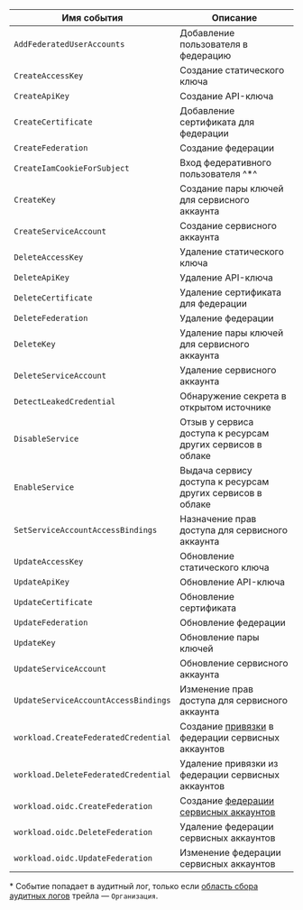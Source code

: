Имя события | Описание
--- | ---
`AddFederatedUserAccounts` | Добавление пользователя в федерацию
`CreateAccessKey` | Создание статического ключа
`CreateApiKey` | Создание API-ключа
`CreateCertificate` | Добавление сертификата для федерации
`CreateFederation` | Создание федерации
`CreateIamCookieForSubject` | Вход федеративного пользователя ^*^
`CreateKey` | Создание пары ключей для сервисного аккаунта
`CreateServiceAccount` | Создание сервисного аккаунта
`DeleteAccessKey` | Удаление статического ключа
`DeleteApiKey` | Удаление API-ключа
`DeleteCertificate` | Удаление сертификата для федерации
`DeleteFederation` | Удаление федерации
`DeleteKey` | Удаление пары ключей для сервисного аккаунта
`DeleteServiceAccount` | Удаление сервисного аккаунта
`DetectLeakedCredential` | Обнаружение секрета в открытом источнике
`DisableService` | Отзыв у сервиса доступа к ресурсам других сервисов в облаке
`EnableService` | Выдача сервису доступа к ресурсам других сервисов в облаке
`SetServiceAccountAccessBindings` | Назначение прав доступа для сервисного аккаунта
`UpdateAccessKey` | Обновление статического ключа
`UpdateApiKey` | Обновление API-ключа
`UpdateCertificate` | Обновление сертификата
`UpdateFederation` | Обновление федерации
`UpdateKey` | Обновление пары ключей
`UpdateServiceAccount` | Обновление сервисного аккаунта
`UpdateServiceAccountAccessBindings` | Изменение прав доступа для сервисного аккаунта
`workload.CreateFederatedCredential` | Создание [привязки](../../../iam/concepts/workload-identity.md#federated-credentials) в федерации сервисных аккаунтов
`workload.DeleteFederatedCredential` | Удаление привязки из федерации сервисных аккаунтов
`workload.oidc.CreateFederation` | Создание [федерации сервисных аккаунтов](../../../iam/concepts/workload-identity.md)
`workload.oidc.DeleteFederation` | Удаление федерации сервисных аккаунтов
`workload.oidc.UpdateFederation` | Изменение федерации сервисных аккаунтов

\* Событие попадает в аудитный лог, только если [область сбора аудитных логов](../../../audit-trails/concepts/trail.md#collecting-area) трейла — `Организация`.